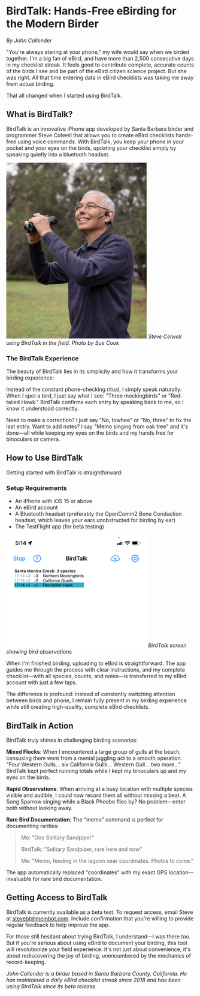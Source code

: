 # BirdTalk: Hands-Free eBirding for the Modern Birder

*By John Callender*

"You're always staring at your phone," my wife would say when we birded together. I'm a big fan of eBird, and have more than 2,500 consecutive days in my checklist streak. It feels good to contribute complete, accurate counts of the birds I see and be part of the eBird citizen science project. But she was right. All that time entering data in eBird checklists was taking me away from actual birding.

That all changed when I started using BirdTalk.

## What is BirdTalk?

BirdTalk is an innovative iPhone app developed by Santa Barbara birder and programmer Steve Colwell that allows you to create eBird checklists hands-free using voice commands. With BirdTalk, you keep your phone in your pocket and your eyes on the birds, updating your checklist simply by speaking quietly into a bluetooth headset.

![Steve using BirdTalk in the field](../docs/images/steve_vertical.jpg)
*Steve Colwell using BirdTalk in the field. Photo by Sue Cook*

### The BirdTalk Experience

The beauty of BirdTalk lies in its simplicity and how it transforms your birding experience:

Instead of the constant phone-checking ritual, I simply speak naturally. When I spot a bird, I just say what I see: "Three mockingbirds" or "Red-tailed Hawk." BirdTalk confirms each entry by speaking back to me, so I know it understood correctly.

Need to make a correction? I just say "No, towhee" or "No, three" to fix the last entry. Want to add notes? I say "Memo singing from oak tree" and it's done—all while keeping my eyes on the birds and my hands free for binoculars or camera.


## How to Use BirdTalk

Getting started with BirdTalk is straightforward:

### Setup Requirements

- An iPhone with iOS 15 or above
- An eBird account
- A Bluetooth headset (preferably the OpenComm2 Bone Conduction headset, which leaves your ears unobstructed for birding by ear)
- The TestFlight app (for beta testing)


![BirdTalk observation screen](../docs/images/03_adding_observations.png)
*BirdTalk screen showing bird observations*

When I'm finished birding, uploading to eBird is straightforward. The app guides me through the process with clear instructions, and my complete checklist—with all species, counts, and notes—is transferred to my eBird account with just a few taps.

The difference is profound: instead of constantly switching attention between birds and phone, I remain fully present in my birding experience while still creating high-quality, complete eBird checklists.

## BirdTalk in Action

BirdTalk truly shines in challenging birding scenarios:

**Mixed Flocks**: When I encountered a large group of gulls at the beach, censusing them went from a mental juggling act to a smooth operation. "Four Western Gulls... six California Gulls... Western Gull... two more..." BirdTalk kept perfect running totals while I kept my binoculars up and my eyes on the birds.

**Rapid Observations**: When arriving at a busy location with multiple species visible and audible, I could now record them all without missing a beat. A Song Sparrow singing while a Black Phoebe flies by? No problem—enter both without looking away.

**Rare Bird Documentation**: The "memo" command is perfect for documenting rarities:

> Me: "One Solitary Sandpiper"
>
> BirdTalk: "Solitary Sandpiper, rare here and now"
>
> Me: "Memo, feeding in the lagoon near coordinates. Photos to come."

The app automatically replaced "coordinates" with my exact GPS location—invaluable for rare bird documentation.

## Getting Access to BirdTalk

BirdTalk is currently available as a beta test. To request access, email Steve at stevebt@membot.com. Include confirmation that you're willing to provide regular feedback to help improve the app.

For those still hesitant about trying BirdTalk, I understand—I was there too. But if you're serious about using eBird to document your birding, this tool will revolutionize your field experience. It's not just about convenience; it's about rediscovering the joy of birding, unencumbered by the mechanics of record-keeping.

*John Callender is a birder based in Santa Barbara County, California. He has maintained a daily eBird checklist streak since 2018 and has been using BirdTalk since its beta release.*
